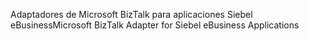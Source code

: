 <span data-ttu-id="06ba4-101">Adaptadores de Microsoft BizTalk para aplicaciones Siebel eBusiness</span><span class="sxs-lookup"><span data-stu-id="06ba4-101">Microsoft BizTalk Adapter for Siebel eBusiness Applications</span></span>